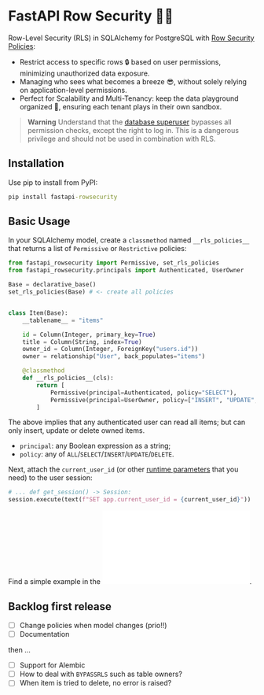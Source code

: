 <!-- These are examples of badges you might want to add to your README:
     please update the URLs accordingly

[![Built Status](https://api.cirrus-ci.com/github/jwdobken/fastapi-rowsecurity.svg?branch=main)](https://cirrus-ci.com/github/<USER>/fastapi-rowsecurity)
[![ReadTheDocs](https://readthedocs.org/projects/fastapi-rowsecurity/badge/?version=latest)](https://fastapi-rowsecurity.readthedocs.io/en/stable/)
[![Coveralls](https://img.shields.io/coveralls/github/<USER>/fastapi-rowsecurity/main.svg)](https://coveralls.io/r/<USER>/fastapi-rowsecurity)
[![PyPI-Server](https://img.shields.io/pypi/v/fastapi-rowsecurity.svg)](https://pypi.org/project/fastapi-rowsecurity/)
[![Conda-Forge](https://img.shields.io/conda/vn/conda-forge/fastapi-rowsecurity.svg)](https://anaconda.org/conda-forge/fastapi-rowsecurity)
[![Monthly Downloads](https://pepy.tech/badge/fastapi-rowsecurity/month)](https://pepy.tech/project/fastapi-rowsecurity)
[![Twitter](https://img.shields.io/twitter/url/http/shields.io.svg?style=social&label=Twitter)](https://twitter.com/fastapi-rowsecurity)
-->

# FastAPI Row Security 🚣‍♂️

Row-Level Security (RLS) in SQLAlchemy for PostgreSQL with [Row Security Policies](https://www.postgresql.org/docs/current/ddl-rowsecurity.html):

- Restrict access to specific rows 🔒 based on user permissions, minimizing unauthorized data exposure.
- Managing who sees what becomes a breeze 😎, without solely relying on application-level permissions.
- Perfect for Scalability and Multi-Tenancy: keep the data playground organized 🏢, ensuring each tenant plays in their own sandbox.

> **Warning**
> Understand that the [database superuser](https://www.postgresql.org/docs/current/role-attributes.html) bypasses all permission checks, except the right to log in. This is a dangerous privilege and should not be used in combination with RLS.

## Installation

Use pip to install from PyPI:

```cmd
pip install fastapi-rowsecurity
```

## Basic Usage

In your SQLAlchemy model, create a `classmethod` named `__rls_policies__` that returns a list of `Permissive` or `Restrictive` policies:

```py
from fastapi_rowsecurity import Permissive, set_rls_policies
from fastapi_rowsecurity.principals import Authenticated, UserOwner

Base = declarative_base()
set_rls_policies(Base) # <- create all policies


class Item(Base):
    __tablename__ = "items"

    id = Column(Integer, primary_key=True)
    title = Column(String, index=True)
    owner_id = Column(Integer, ForeignKey("users.id"))
    owner = relationship("User", back_populates="items")

    @classmethod
    def __rls_policies__(cls):
        return [
            Permissive(principal=Authenticated, policy="SELECT"),
            Permissive(principal=UserOwner, policy=["INSERT", "UPDATE", "DELETE"]),
        ]
```

The above implies that any authenticated user can read all items; but can only insert, update or delete owned items.

- `principal`: any Boolean expression as a string;
- `policy`: any of `ALL`/`SELECT`/`INSERT`/`UPDATE`/`DELETE`.

Next, attach the `current_user_id` (or other [runtime parameters](https://www.postgresql.org/docs/current/sql-set.html) that you need) to the user session:

```py
# ... def get_session() -> Session:
session.execute(text(f"SET app.current_user_id = {current_user_id}"))
```

Find a simple example in the ![tests](./tests/simple_model.py).

## Backlog first release

- [ ] Change policies when model changes (prio!!)
- [ ] Documentation

then ...

- [ ] Support for Alembic
- [ ] How to deal with `BYPASSRLS` such as table owners?
- [ ] When item is tried to delete, no error is raised?
